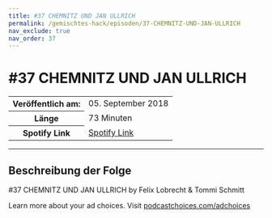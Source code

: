 ```yaml
---
title: #37 CHEMNITZ UND JAN ULLRICH
permalink: /gemischtes-hack/episoden/37-CHEMNITZ-UND-JAN-ULLRICH
nav_exclude: true
nav_order: 37
---
```


# #37 CHEMNITZ UND JAN ULLRICH
<table class="resp-table dcf-table dcf-table-responsive dcf-table-bordered dcf-table-striped dcf-w-100%">
                    <tbody>
                        <tr>
                            <th scope="row">Veröffentlich am:</th>
                            <td data-label="Veröffentlich am:">05. September 2018</td>
                        </tr>
                        <tr>
                            <th scope="row">Länge </th>
                            <td data-label="Länge ">73 Minuten</td>
                        </tr><tr>
                                <th scope="row">Spotify Link</th>
                                <td data-label="Spotify Link"><a href="https://open.spotify.com/episode/5aFdtw53WRiwmvm8eXcNs3">Spotify Link</a></td>
                            </tr></tbody>
                </table>

***

## Beschreibung der Folge

<div>
<p>#37 CHEMNITZ UND JAN ULLRICH by Felix Lobrecht &amp; Tommi Schmitt</p><p> </p><p>Learn more about your ad choices. Visit <a href="https://podcastchoices.com/adchoices">podcastchoices.com/adchoices</a></p>  
</div>

